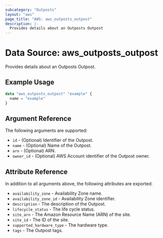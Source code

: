 ```yaml
---
subcategory: "Outposts"
layout: "aws"
page_title: "AWS: aws_outposts_outpost"
description: |-
  Provides details about an Outposts Outpost
---
```


# Data Source: aws_outposts_outpost

Provides details about an Outposts Outpost.

## Example Usage

```terraform
data "aws_outposts_outpost" "example" {
  name = "example"
}
```

## Argument Reference

The following arguments are supported:

* `id` - (Optional) Identifier of the Outpost.
* `name` - (Optional) Name of the Outpost.
* `arn` - (Optional) ARN.
* `owner_id` - (Optional) AWS Account identifier of the Outpost owner.

## Attribute Reference

In addition to all arguments above, the following attributes are exported:

* `availability_zone` - Availability Zone name.
* `availability_zone_id` - Availability Zone identifier.
* `description` - The description of the Outpost.
* `lifecycle_status` - The life cycle status.
* `site_arn` - The Amazon Resource Name (ARN) of the site.
* `site_id` - The ID of the site.
* `supported_hardware_type` - The hardware type.
* `tags` - The Outpost tags.
